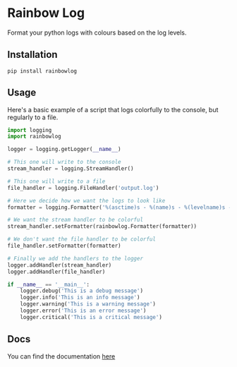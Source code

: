 # Rainbow Log

Format your python logs with colours based on the log levels.

## Installation

	pip install rainbowlog

## Usage

Here's a basic example of a script that logs colorfully to the console, but regularly to a file.

```python
import logging
import rainbowlog

logger = logging.getLogger(__name__)

# This one will write to the console
stream_handler = logging.StreamHandler()

# This one will write to a file
file_handler = logging.FileHandler('output.log')

# Here we decide how we want the logs to look like
formatter = logging.Formatter('%(asctime)s - %(name)s - %(levelname)s - %(message)s')

# We want the stream handler to be colorful
stream_handler.setFormatter(rainbowlog.Formatter(formatter))

# We don't want the file handler to be colorful
file_handler.setFormatter(formatter)

# Finally we add the handlers to the logger
logger.addHandler(stream_handler)
logger.addHandler(file_handler)

if __name__ == '__main__':
	logger.debug('This is a debug message')
	logger.info('This is an info message')
	logger.warning('This is a warning message')
	logger.error('This is an error message')
	logger.critical('This is a critical message')
```

## Docs

You can find the documentation [here](https://abrahammurciano.github.io/rainbowlog/)
